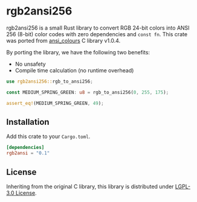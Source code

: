 rgb2ansi256
===========

rgb2ansi256 is a small Rust library to convert RGB 24-bit colors into ANSI 256 (8-bit) color codes with zero dependencies
and `const fn`. This crate was ported from [ansi_colours][] C library v1.0.4.

By porting the library, we have the following two benefits:

- No unsafety
- Compile time calculation (no runtime overhead)

```rust
use rgb2ansi256::rgb_to_ansi256;

const MEDIUM_SPRING_GREEN: u8 = rgb_to_ansi256(0, 255, 175);

assert_eq!(MEDIUM_SPRING_GREEN, 49);
```

## Installation

Add this crate to your `Cargo.toml`.

```toml
[dependencies]
rgb2ansi = "0.1"
```

## License

Inheriting from the original C library, this library is distributed under [LGPL-3.0 License](./LICENSE).

[ansi_colours]: https://github.com/mina86/ansi_colours
